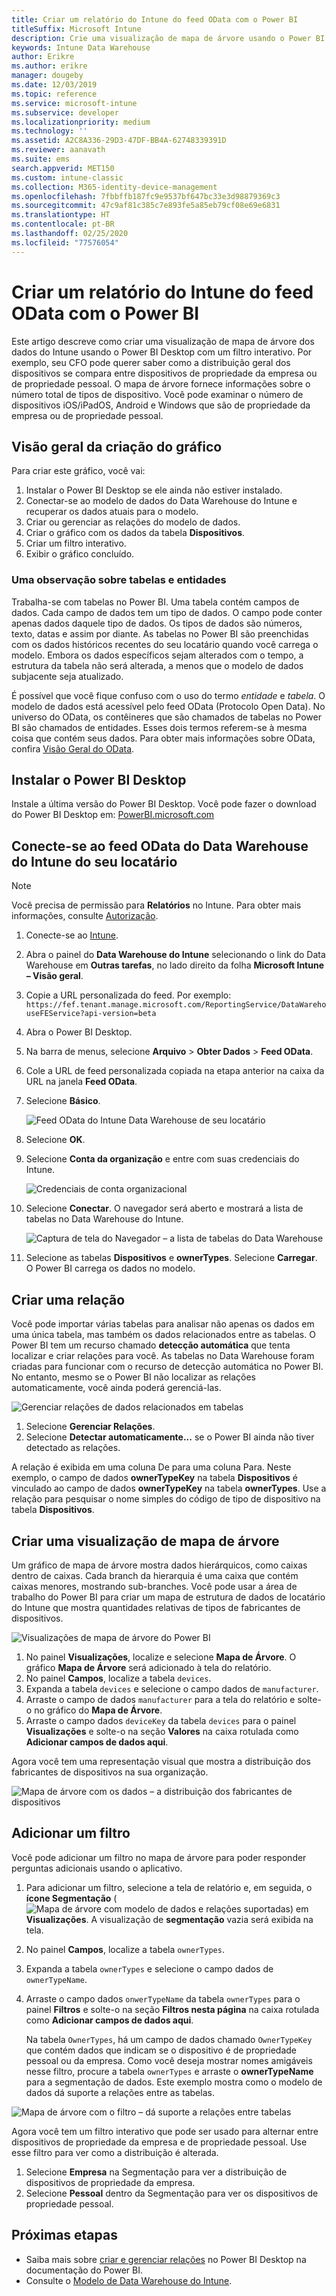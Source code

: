 ```yaml
---
title: Criar um relatório do Intune do feed OData com o Power BI
titleSuffix: Microsoft Intune
description: Crie uma visualização de mapa de árvore usando o Power BI Desktop com um filtro interativo da API do Data Warehouse do Intune.
keywords: Intune Data Warehouse
author: Erikre
ms.author: erikre
manager: dougeby
ms.date: 12/03/2019
ms.topic: reference
ms.service: microsoft-intune
ms.subservice: developer
ms.localizationpriority: medium
ms.technology: ''
ms.assetid: A2C8A336-29D3-47DF-BB4A-62748339391D
ms.reviewer: aanavath
ms.suite: ems
search.appverid: MET150
ms.custom: intune-classic
ms.collection: M365-identity-device-management
ms.openlocfilehash: 7fbbffb187fc9e9537bf647bc33e3d98879369c3
ms.sourcegitcommit: 47c9af81c385c7e893fe5a85eb79cf08e69e6831
ms.translationtype: HT
ms.contentlocale: pt-BR
ms.lasthandoff: 02/25/2020
ms.locfileid: "77576054"
---
```

# <a name="create-an-intune-report-from-the-odata-feed-with-power-bi"></a>Criar um relatório do Intune do feed OData com o Power BI

Este artigo descreve como criar uma visualização de mapa de árvore dos dados do Intune usando o Power BI Desktop com um filtro interativo. Por exemplo, seu CFO pode querer saber como a distribuição geral dos dispositivos se compara entre dispositivos de propriedade da empresa ou de propriedade pessoal. O mapa de árvore fornece informações sobre o número total de tipos de dispositivo. Você pode examinar o número de dispositivos iOS/iPadOS, Android e Windows que são de propriedade da empresa ou de propriedade pessoal.

## <a name="overview-of-creating-the-chart"></a>Visão geral da criação do gráfico

Para criar este gráfico, você vai:
1. Instalar o Power BI Desktop se ele ainda não estiver instalado.
2. Conectar-se ao modelo de dados do Data Warehouse do Intune e recuperar os dados atuais para o modelo.
3. Criar ou gerenciar as relações do modelo de dados.
4. Criar o gráfico com os dados da tabela **Dispositivos**.
5. Criar um filtro interativo.
6. Exibir o gráfico concluído.

### <a name="a-note-about-tables-and-entities"></a>Uma observação sobre tabelas e entidades

Trabalha-se com tabelas no Power BI. Uma tabela contém campos de dados. Cada campo de dados tem um tipo de dados. O campo pode conter apenas dados daquele tipo de dados. Os tipos de dados são números, texto, datas e assim por diante. As tabelas no Power BI são preenchidas com os dados históricos recentes do seu locatário quando você carrega o modelo. Embora os dados específicos sejam alterados com o tempo, a estrutura da tabela não será alterada, a menos que o modelo de dados subjacente seja atualizado.

É possível que você fique confuso com o uso do termo *entidade* e *tabela*. O modelo de dados está acessível pelo feed OData (Protocolo Open Data). No universo do OData, os contêineres que são chamados de tabelas no Power BI são chamados de entidades. Esses dois termos referem-se à mesma coisa que contém seus dados. Para obter mais informações sobre OData, confira [Visão Geral do OData](/odata/overview).

## <a name="install-power-bi-desktop"></a>Instalar o Power BI Desktop

Instale a última versão do Power BI Desktop. Você pode fazer o download do Power BI Desktop em: [PowerBI.microsoft.com](https://powerbi.microsoft.com/desktop)

## <a name="connect-to-the-odata-feed-for-the-intune-data-warehouse-for-your-tenant"></a>Conecte-se ao feed OData do Data Warehouse do Intune do seu locatário

> [!Note]  
> Você precisa de permissão para **Relatórios** no Intune. Para obter mais informações, consulte [Autorização](../reports-api-url.md).

1. Conecte-se ao [Intune](https://go.microsoft.com/fwlink/?linkid=2090973).
2. Abra o painel do **Data Warehouse do Intune** selecionando o link do Data Warehouse em **Outras tarefas**, no lado direito da folha **Microsoft Intune – Visão geral**.
3. Copie a URL personalizada do feed. Por exemplo: `https://fef.tenant.manage.microsoft.com/ReportingService/DataWarehouseFEService?api-version=beta`
4. Abra o Power BI Desktop.
5. Na barra de menus, selecione **Arquivo** > **Obter Dados** > **Feed OData**.
6. Cole a URL de feed personalizada copiada na etapa anterior na caixa da URL na janela **Feed OData**.
7. Selecione **Básico**.

    ![Feed OData do Intune Data Warehouse de seu locatário](./media/reports-proc-create-with-odata/reports-create-01-odatafeed.png)

8. Selecione **OK**.
9. Selecione **Conta da organização** e entre com suas credenciais do Intune.

    ![Credenciais de conta organizacional](./media/reports-proc-create-with-odata/reports-create-02-org-account.png)

10. Selecione **Conectar**. O navegador será aberto e mostrará a lista de tabelas no Data Warehouse do Intune.

    ![Captura de tela do Navegador – a lista de tabelas do Data Warehouse](./media/reports-proc-create-with-odata/reports-create-02-loadentities.png)

11. Selecione as tabelas **Dispositivos** e **ownerTypes**.  Selecione **Carregar**. O Power BI carrega os dados no modelo.

## <a name="create-a-relationship"></a>Criar uma relação

Você pode importar várias tabelas para analisar não apenas os dados em uma única tabela, mas também os dados relacionados entre as tabelas. O Power BI tem um recurso chamado **detecção automática** que tenta localizar e criar relações para você. As tabelas no Data Warehouse foram criadas para funcionar com o recurso de detecção automática no Power BI. No entanto, mesmo se o Power BI não localizar as relações automaticamente, você ainda poderá gerenciá-las.

![Gerenciar relações de dados relacionados em tabelas](./media/reports-proc-create-with-odata/reports-create-03-managerelationships.png)

1. Selecione **Gerenciar Relações**.
2. Selecione **Detectar automaticamente...** se o Power BI ainda não tiver detectado as relações.

A relação é exibida em uma coluna De para uma coluna Para. Neste exemplo, o campo de dados **ownerTypeKey** na tabela **Dispositivos** é vinculado ao campo de dados **ownerTypeKey** na tabela **ownerTypes**. Use a relação para pesquisar o nome simples do código de tipo de dispositivo na tabela **Dispositivos**.

## <a name="create-a-treemap-visualization"></a>Criar uma visualização de mapa de árvore

Um gráfico de mapa de árvore mostra dados hierárquicos, como caixas dentro de caixas. Cada branch da hierarquia é uma caixa que contém caixas menores, mostrando sub-branches. Você pode usar a área de trabalho do Power BI para criar um mapa de estrutura de dados de locatário do Intune que mostra quantidades relativas de tipos de fabricantes de dispositivos.

![Visualizações de mapa de árvore do Power BI](./media/reports-proc-create-with-odata/reports-create-03-treemap.png)

1. No painel **Visualizações**, localize e selecione **Mapa de Árvore**. O gráfico **Mapa de Árvore** será adicionado à tela do relatório.
2. No painel **Campos**, localize a tabela `devices`.
3. Expanda a tabela `devices` e selecione o campo dados de `manufacturer`.
4. Arraste o campo de dados `manufacturer` para a tela do relatório e solte-o no gráfico do **Mapa de Árvore**.
5. Arraste o campo dados `deviceKey` da tabela `devices` para o painel **Visualizações** e solte-o na seção **Valores** na caixa rotulada como **Adicionar campos de dados aqui**.  

Agora você tem uma representação visual que mostra a distribuição dos fabricantes de dispositivos na sua organização.

![Mapa de árvore com os dados – a distribuição dos fabricantes de dispositivos](./media/reports-proc-create-with-odata/reports-create-06-treemapwdata.png)

## <a name="add-a-filter"></a>Adicionar um filtro

Você pode adicionar um filtro no mapa de árvore para poder responder perguntas adicionais usando o aplicativo.

1. Para adicionar um filtro, selecione a tela de relatório e, em seguida, o **ícone Segmentação** (![Mapa de árvore com modelo de dados e relações suportadas](./media/reports-proc-create-with-odata/reports-create-slicer.png)) em **Visualizações**. A visualização de **segmentação** vazia será exibida na tela.
2. No painel **Campos**, localize a tabela `ownerTypes`.
3. Expanda a tabela `ownerTypes` e selecione o campo dados de `ownerTypeName`.
4. Arraste o campo dados `onwerTypeName` da tabela `ownerTypes` para o painel **Filtros** e solte-o na seção **Filtros nesta página** na caixa rotulada como **Adicionar campos de dados aqui**.  

   Na tabela `OwnerTypes`, há um campo de dados chamado `OwnerTypeKey` que contém dados que indicam se o dispositivo é de propriedade pessoal ou da empresa. Como você deseja mostrar nomes amigáveis nesse filtro, procure a tabela `ownerTypes` e arraste o **ownerTypeName** para a segmentação de dados. Este exemplo mostra como o modelo de dados dá suporte a relações entre as tabelas.

![Mapa de árvore com o filtro – dá suporte a relações entre tabelas](./media/reports-proc-create-with-odata/reports-create-08_ownertype.png)

Agora você tem um filtro interativo que pode ser usado para alternar entre dispositivos de propriedade da empresa e de propriedade pessoal. Use esse filtro para ver como a distribuição é alterada.

1. Selecione **Empresa** na Segmentação para ver a distribuição de dispositivos de propriedade da empresa.
2. Selecione **Pessoal** dentro da Segmentação para ver os dispositivos de propriedade pessoal.

## <a name="next-steps"></a>Próximas etapas

- Saiba mais sobre [criar e gerenciar relações](https://powerbi.microsoft.com/documentation/powerbi-desktop-create-and-manage-relationships/) no Power BI Desktop na documentação do Power BI.
- Consulte o [Modelo de Data Warehouse do Intune](reports-ref-data-model.md).
